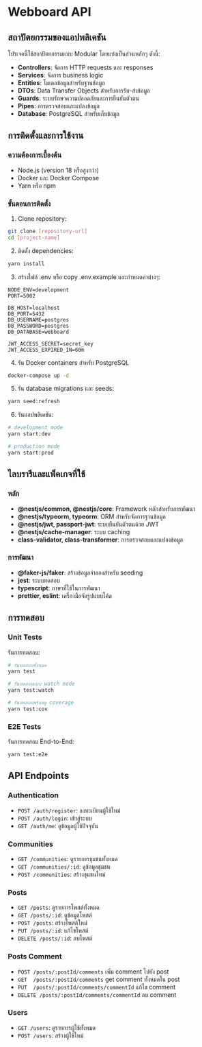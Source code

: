 # Webboard API


## สถาปัตยกรรมของแอปพลิเคชัน

โปรเจคนี้ใช้สถาปัตยกรรมแบบ Modular โดยแบ่งเป็นส่วนหลักๆ ดังนี้:

- **Controllers**: จัดการ HTTP requests และ responses
- **Services**: จัดการ business logic
- **Entities**: โมเดลข้อมูลสำหรับฐานข้อมูล
- **DTOs**: Data Transfer Objects สำหรับการรับ-ส่งข้อมูล
- **Guards**: ระบบรักษาความปลอดภัยและการยืนยันตัวตน
- **Pipes**: การตรวจสอบและแปลงข้อมูล
- **Database**: PostgreSQL สำหรับเก็บข้อมูล

## การติดตั้งและการใช้งาน

### ความต้องการเบื้องต้น
- Node.js (version 18 หรือสูงกว่า)
- Docker และ Docker Compose
- Yarn หรือ npm

### ขั้นตอนการติดตั้ง

1. Clone repository:
```bash
git clone [repository-url]
cd [project-name]
```

2. ติดตั้ง dependencies:
```bash
yarn install
```

3. สร้างไฟล์ .env หรือ copy .env.example และกำหนดค่าต่างๆ:
```env
NODE_ENV=development
PORT=5002

DB_HOST=localhost
DB_PORT=5432
DB_USERNAME=postgres
DB_PASSWORD=postgres
DB_DATABASE=webboard

JWT_ACCESS_SECRET=secret_key
JWT_ACCESS_EXPIRED_IN=60m
```

4. รัน Docker containers สำหรับ PostgreSQL
```bash
docker-compose up -d
```

5. รัน database migrations และ seeds:
```bash
yarn seed:refresh
```

6. รันแอปพลิเคชัน:
```bash
# development mode
yarn start:dev

# production mode
yarn start:prod
```

## ไลบรารีและแพ็คเกจที่ใช้

### หลัก
- **@nestjs/common, @nestjs/core**: Framework หลักสำหรับการพัฒนา
- **@nestjs/typeorm, typeorm**: ORM สำหรับจัดการฐานข้อมูล
- **@nestjs/jwt, passport-jwt**: ระบบยืนยันตัวตนด้วย JWT
- **@nestjs/cache-manager**: ระบบ caching
- **class-validator, class-transformer**: การตรวจสอบและแปลงข้อมูล

### การพัฒนา
- **@faker-js/faker**: สร้างข้อมูลจำลองสำหรับ seeding
- **jest**: ระบบทดสอบ
- **typescript**: ภาษาที่ใช้ในการพัฒนา
- **prettier, eslint**: เครื่องมือจัดรูปแบบโค้ด

## การทดสอบ

### Unit Tests
รันการทดสอบ:
```bash
# รันทดสอบทั้งหมด
yarn test

# รันทดสอบแบบ watch mode
yarn test:watch

# รันทดสอบพร้อมดู coverage
yarn test:cov
```

### E2E Tests
รันการทดสอบ End-to-End:
```bash
yarn test:e2e
```

## API Endpoints

### Authentication
- `POST /auth/register`: ลงทะเบียนผู้ใช้ใหม่
- `POST /auth/login`: เข้าสู่ระบบ
- `GET /auth/me`: ดูข้อมูลผู้ใช้ปัจจุบัน

### Communities
- `GET /communities`: ดูรายการชุมชนทั้งหมด
- `GET /communities/:id`: ดูข้อมูลชุมชน
- `POST /communities`: สร้างชุมชนใหม่

### Posts
- `GET /posts`: ดูรายการโพสต์ทั้งหมด
- `GET /posts/:id`: ดูข้อมูลโพสต์
- `POST /posts`: สร้างโพสต์ใหม่
- `PUT /posts/:id`: แก้ไขโพสต์
- `DELETE /posts/:id`: ลบโพสต์

### Posts Comment
- `POST /posts/:postId/comments` เพิ่ม comment ไปยัง post
- `GET  /posts/:postId/comments` get comment ทั้งหมดใน post
- `PUT  /posts/:postId/comments/commentId` แก้ไข comment
- `DELETE /posts/:postId/comments/commentId` ลบ comment

### Users
- `GET /users`: ดูรายการผู้ใช้ทั้งหมด
- `POST /users`: สร้างผู้ใช้ใหม่